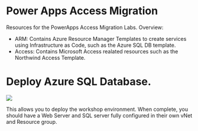 # Power Apps Access Migration
Resources for the PowerApps Access Migration Labs. Overview:

* ARM: Contains Azure Resource Manager Templates to create services using Infrastructure as Code, such as the Azure SQL DB template.
* Access: Contains Microsoft Access realated resources such as the Northwind Access Template.

# Deploy Azure SQL Database.

<a href="https://portal.azure.com/#create/Microsoft.Template/uri/https%3A%2F%2Fraw.githubusercontent.com%2Fgidavies%2FPowerAppsAccessMigration%2Fmaster%2FARM%2Fazuredeploysql.json" target="_blank">
    <img src="http://azuredeploy.net/deploybutton.png"/>
</a>

This allows you to deploy the workshop environment.  When complete, you should have a Web Server and SQL server fully configured in their own vNet and Resource group.